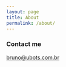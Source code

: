 ```yaml
---
layout: page
title: About
permalink: /about/
---
```


### Contact me

[bruno@ubots.com.br](mailto:bruno@ubots.com.br)